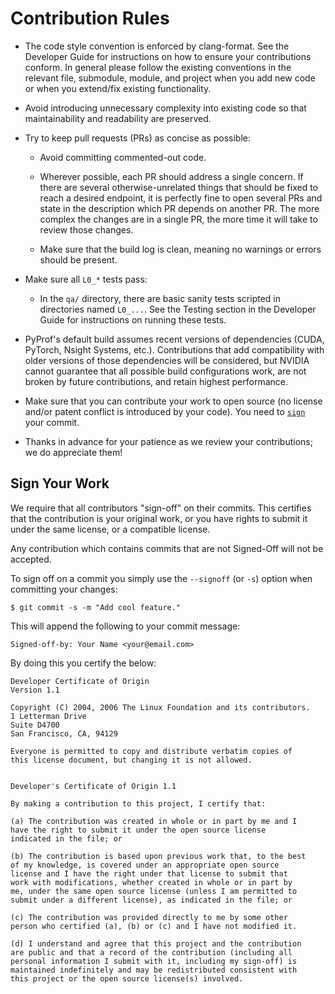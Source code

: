 # Contribution Rules

- The code style convention is enforced by clang-format. See the
  Developer Guide for instructions on how to ensure your contributions
  conform. In general please follow the existing conventions in the
  relevant file, submodule, module, and project when you add new code
  or when you extend/fix existing functionality.

- Avoid introducing unnecessary complexity into existing code so that
  maintainability and readability are preserved.

- Try to keep pull requests (PRs) as concise as possible:

  - Avoid committing commented-out code.

  - Wherever possible, each PR should address a single concern. If
    there are several otherwise-unrelated things that should be fixed
    to reach a desired endpoint, it is perfectly fine to open several
    PRs and state in the description which PR depends on another
    PR. The more complex the changes are in a single PR, the more time
    it will take to review those changes.

  - Make sure that the build log is clean, meaning no warnings or
    errors should be present.

- Make sure all `L0_*` tests pass:

  - In the `qa/` directory, there are basic sanity tests scripted in
    directories named `L0_...`.  See the Testing section in the
    Developer Guide for instructions on running these tests.

- PyProf's default build assumes recent versions of
  dependencies (CUDA, PyTorch, Nsight Systems, etc.). Contributions 
  that add compatibility with older versions of those dependencies 
  will be considered, but NVIDIA cannot guarantee that all possible 
  build configurations work, are not broken by future contributions, 
  and retain highest performance.

- Make sure that you can contribute your work to open source (no
  license and/or patent conflict is introduced by your code). You need
  to [`sign`](#Sign) your commit.

- Thanks in advance for your patience as we review your contributions;
  we do appreciate them!

<a name="Sign"></a>Sign Your Work
--------------

We require that all contributors "sign-off" on their commits. This
certifies that the contribution is your original work, or you have
rights to submit it under the same license, or a compatible license.

Any contribution which contains commits that are not Signed-Off will
not be accepted.

To sign off on a commit you simply use the `--signoff` (or `-s`)
option when committing your changes:

    $ git commit -s -m "Add cool feature."

This will append the following to your commit message:

    Signed-off-by: Your Name <your@email.com>

By doing this you certify the below:

    Developer Certificate of Origin
    Version 1.1

    Copyright (C) 2004, 2006 The Linux Foundation and its contributors.
    1 Letterman Drive
    Suite D4700
    San Francisco, CA, 94129

    Everyone is permitted to copy and distribute verbatim copies of
    this license document, but changing it is not allowed.


    Developer's Certificate of Origin 1.1

    By making a contribution to this project, I certify that:

    (a) The contribution was created in whole or in part by me and I
    have the right to submit it under the open source license
    indicated in the file; or

    (b) The contribution is based upon previous work that, to the best
    of my knowledge, is covered under an appropriate open source
    license and I have the right under that license to submit that
    work with modifications, whether created in whole or in part by
    me, under the same open source license (unless I am permitted to
    submit under a different license), as indicated in the file; or

    (c) The contribution was provided directly to me by some other
    person who certified (a), (b) or (c) and I have not modified it.

    (d) I understand and agree that this project and the contribution
    are public and that a record of the contribution (including all
    personal information I submit with it, including my sign-off) is
    maintained indefinitely and may be redistributed consistent with
    this project or the open source license(s) involved.